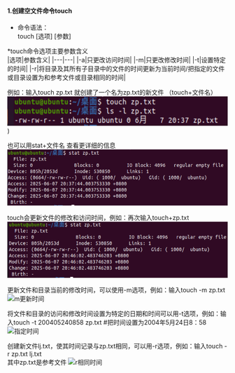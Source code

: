 #### 1.创建空文件命令touch

* 命令语法：  
touch [选项] [参数]  

*touch命令选项主要参数含义  
|选项|参数含义|
|---|---|
|-a|只更改访问时间|
|-m|只更改修改时间|
|-t|设置特定的时间|
|-r|将目录及其所有子目录中的文件的时间更新为当前时间/把指定的文件或目录设置为和参考文件或目录相同的时间|

例如：输入touch zp.txt 就创建了一个名为zp.txt的新文件 （touch+文件名）
![创建新文件](https://github.com/NIANBAIFOX/Linux-/blob/main/%E7%AC%AC%E4%BA%8C%E7%AB%A0/%E5%9B%BE%E7%89%87/%E5%88%9B%E5%BB%BA%E6%96%B0%E6%96%87%E4%BB%B6.png)) 

也可以用stat+文件名 查看更详细的信息  
![stat查看详细文件信息](https://github.com/NIANBAIFOX/Linux-/blob/main/%E7%AC%AC%E4%BA%8C%E7%AB%A0/%E5%9B%BE%E7%89%87/%E8%AF%A6%E7%BB%86%E4%BF%A1%E6%81%AF.png)

touch会更新文件的修改和访问时间，例如：再次输入touch+zp.txt   
![touch更新时间](https://github.com/NIANBAIFOX/Linux-/blob/main/%E7%AC%AC%E4%BA%8C%E7%AB%A0/%E5%9B%BE%E7%89%87/touch%E6%9B%B4%E6%96%B0%E6%97%B6%E9%97%B4.png)

更新文件和目录当前的修改时间，可以使用-m选项，例如：输入touch -m zp.txt  
![m更新时间]()

将文件和目录的访问和修改时间设置为特定的日期和时间可以用-t选项，例如：输入touch -t 200405240858 zp.txt #把时间设置为2004年5月24日8：58
![指定时间]()

创建新文件lj.txt，使其时间记录与zp.txt相同，可以用-r选项，例如：输入touch -r zp.txt lj.txt  
其中zp.txt是参考文件
![r相同时间]()

